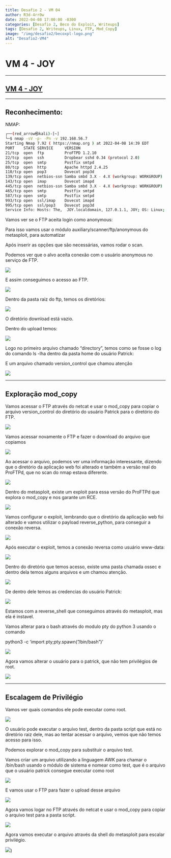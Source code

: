 ```yaml
---
title: Desafio 2 - VM 04
author: R3d-4rr0w
date: 2022-04-08 17:00:00 -0300
categories: [Desafio 2, Beco do Exploit, Writeups]
tags: [Desafio 2, Writeups, Linux, FTP, Mod_Copy]
image: "/img/desafio2/becoxpl-logo.png"
alt: "Desafio2-VM4"
---
```


# VM 4 - JOY

---

## [VM 4 - JOY](https://www.vulnhub.com/entry/digitalworldlocal-joy,298/)

---

## Reconhecimento:

NMAP:

```bash
┌──(red_arrow㉿kali)-[~]
└─$ nmap -sV -p- -Pn -v 192.168.56.7
Starting Nmap 7.92 ( https://nmap.org ) at 2022-04-08 14:39 EDT
PORT    STATE SERVICE     VERSION
21/tcp  open  ftp         ProFTPD 1.2.10
22/tcp  open  ssh         Dropbear sshd 0.34 (protocol 2.0)
25/tcp  open  smtp        Postfix smtpd
80/tcp  open  http        Apache httpd 2.4.25
110/tcp open  pop3        Dovecot pop3d
139/tcp open  netbios-ssn Samba smbd 3.X - 4.X (workgroup: WORKGROUP)
143/tcp open  imap        Dovecot imapd
445/tcp open  netbios-ssn Samba smbd 3.X - 4.X (workgroup: WORKGROUP)
465/tcp open  smtp        Postfix smtpd
587/tcp open  smtp        Postfix smtpd
993/tcp open  ssl/imap    Dovecot imapd
995/tcp open  ssl/pop3    Dovecot pop3d
Service Info: Hosts: The,  JOY.localdomain, 127.0.1.1, JOY; OS: Linux; CPE: cpe:/o:linux:linux_kernel
```

Vamos ver se o FTP aceita login como anonymous:

Para isso vamos usar o módulo auxiliary/scanner/ftp/anonymous do metasploit, para automatizar

Após inserir as opções que são necessárias, vamos rodar o scan.

Podemos ver que o alvo aceita conexão com o usuário anonymous no serviço de FTP.

<img src="/img/desafio2/vm4/mod_copy.png">

E assim conseguimos o acesso ao FTP.

<img src="/img/desafio2/vm4/mod_copy1.png">

Dentro da pasta raiz do ftp, temos os diretórios:

<img src="/img/desafio2/vm4/mod_copy2.png">

O diretório download está vazio.

Dentro do upload temos:

<img src="/img/desafio2/vm4/mod_copy3.png">

Logo no primeiro arquivo chamado “directory”, temos como se fosse o log do comando ls -lha dentro da pasta home do usuário Patrick:

E um arquivo chamado version_control que chamou atenção

<img src="/img/desafio2/vm4/mod_copy4.png">

---

## Exploração mod_copy

Vamos acessar o FTP  através do netcat e usar o mod_copy para copiar o arquivo version_control do diretório do usuário Patrick para o diretório do FTP.

<img src="/img/desafio2/vm4/mod_copy5.png">

Vamos acessar novamente o FTP e fazer o download do arquivo que copiamos

<img src="/img/desafio2/vm4/mod_copy6.png">

Ao acessar o arquivo, podemos ver uma informação interessante, dizendo que o diretório da aplicação web foi alterado e também a versão real do ProFTPd, que no scan do nmap estava diferente.

<img src="/img/desafio2/vm4/mod_copy7.png">

Dentro do metasploit, existe um exploit para essa versão do ProFTPd que explora o  mod_copy e nos garante um RCE.

<img src="/img/desafio2/vm4/mod_copy8.png">

Vamos configurar o exploit, lembrando que o diretório da aplicação web foi alterado e vamos utilizar o payload reverse_python, para conseguir a conexão reversa.

<img src="/img/desafio2/vm4/mod_copy9.png">

Após executar o exploit, temos a conexão reversa como usuário www-data:

<img src="/img/desafio2/vm4/mod_copy10.png">

Dentro do diretório que temos acesso, existe uma pasta chamada ossec e dentro dela temos alguns arquivos e um chamou atenção.

<img src="/img/desafio2/vm4/mod_copy11.png">

De dentro dele temos as credencias do usuário Patrick:

<img src="/img/desafio2/vm4/mod_copy12.png">

Estamos com a reverse_shell que conseguimos através do metasploit, mas ela é instavel.

Vamos alterar para o bash através do modulo pty do python 3 usando o comando 

python3 -c ‘import pty;pty.spawn(”/bin/bash”)’

<img src="/img/desafio2/vm4/mod_copy13.png">

Agora vamos alterar o usuário para o patrick, que não tem privilégios de root.

<img src="/img/desafio2/vm4/mod_copy14.png">

---

## Escalagem de Privilégio

Vamos ver quais comandos ele pode executar como root.

<img src="/img/desafio2/vm4/mod_copy15.png">

O usuário pode executar o arquivo test, dentro da pasta script que está no diretório raiz dele, mas ao tentar acessar o arquivo, vemos que não temos acesso para isso.

Podemos explorar o mod_copy para substituir o arquivo test.

Vamos criar um arquivo utilizando a linguagem  AWK para chamar o /bin/bash usando o módulo de sistema e nomear como test, que é o arquivo que o usuário patrick consegue executar como root

<img src="/img/desafio2/vm4/mod_copy16.png">

E vamos usar o FTP para fazer o upload desse arquivo

<img src="/img/desafio2/vm4/mod_copy17.png">

Agora vamos logar no FTP através do netcat e usar o mod_copy para copiar o arquivo test para a pasta script.

<img src="/img/desafio2/vm4/mod_copy18.png">

Agora vamos executar o arquivo através da shell do metasploit para escalar privilégio.

<img src="/img/desafio2/vm4/mod_copy19.png">)